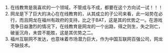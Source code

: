 1. 在线教育是我喜欢的一个领域，不管成与不成，都要在这个方向试一试！！！
2. 网龙是下了巨大的决心在在线教育的，从其成立的子公司来看，此一站势在必行，而且网龙在福州有政府的支持，比之于BAT，这是其的优势之一。在游戏竞争日益激烈的情况下，在线教育是网龙的一个出路，得之则生，失之则亡，破釜沉舟，未尝不能胜，这是其优势之二。
3. 福州互联网不发达，也意味着市场潜力巨大，作为中国互联网百强公司，网龙不缺技术。